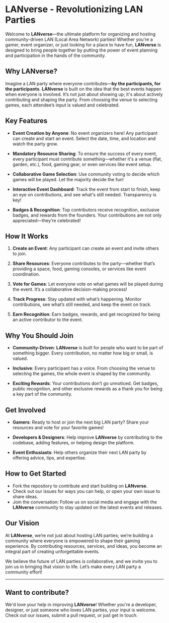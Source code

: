 # LANverse - Revolutionizing LAN Parties

Welcome to **LANverse**—the ultimate platform for organizing and hosting community-driven LAN (Local Area Network) parties! Whether you're a gamer, event organizer, or just looking for a place to have fun, **LANverse** is designed to bring people together by putting the power of event planning and participation in the hands of the community.

## Why LANverse?

Imagine a LAN party where everyone contributes—**by the participants, for the participants**. **LANverse** is built on the idea that the best events happen when everyone is involved. It’s not just about showing up; it's about actively contributing and shaping the party. From choosing the venue to selecting games, each attendee’s input is valued and celebrated.

## Key Features

- **Event Creation by Anyone**: No event organizers here! Any participant can create and start an event. Select the date, time, and location and watch the party grow.

- **Mandatory Resource Sharing**: To ensure the success of every event, every participant must contribute something—whether it's a venue (flat, garden, etc.), food, gaming gear, or even services like event setup.

- **Collaborative Game Selection**: Use community voting to decide which games will be played. Let the majority decide the fun!

- **Interactive Event Dashboard**: Track the event from start to finish, keep an eye on contributions, and see what's still needed. Transparency is key!

- **Badges & Recognition**: Top contributors receive recognition, exclusive badges, and rewards from the founders. Your contributions are not only appreciated—they’re celebrated!

## How It Works

1. **Create an Event**: Any participant can create an event and invite others to join.

2. **Share Resources**: Everyone contributes to the party—whether that’s providing a space, food, gaming consoles, or services like event coordination.

3. **Vote for Games**: Let everyone vote on what games will be played during the event. It’s a collaborative decision-making process!

4. **Track Progress**: Stay updated with what’s happening. Monitor contributions, see what’s still needed, and keep the event on track.

5. **Earn Recognition**: Earn badges, rewards, and get recognized for being an active contributor to the event.

## Why You Should Join

- **Community-Driven**: **LANverse** is built for people who want to be part of something bigger. Every contribution, no matter how big or small, is valued.
  
- **Inclusive**: Every participant has a voice. From choosing the venue to selecting the games, the whole event is shaped by the community.

- **Exciting Rewards**: Your contributions don’t go unnoticed. Get badges, public recognition, and other exclusive rewards as a thank you for being a key part of the community.

## Get Involved

- **Gamers**: Ready to host or join the next big LAN party? Share your resources and vote for your favorite games!

- **Developers & Designers**: Help improve **LANverse** by contributing to the codebase, adding features, or helping design the platform.

- **Event Enthusiasts**: Help others organize their next LAN party by offering advice, tips, and expertise.

## How to Get Started

- Fork the repository to contribute and start building on **LANverse**.
- Check out our issues for ways you can help, or open your own issue to share ideas.
- Join the conversation: Follow us on social media and engage with the **LANverse** community to stay updated on the latest events and releases.

## Our Vision

At **LANverse**, we’re not just about hosting LAN parties; we’re building a community where everyone is empowered to shape their gaming experience. By contributing resources, services, and ideas, you become an integral part of creating unforgettable events.

We believe the future of LAN parties is collaborative, and we invite you to join us in bringing that vision to life. Let’s make every LAN party a community effort!

---

## Want to contribute?

We'd love your help in improving **LANverse**! Whether you're a developer, designer, or just someone who loves LAN parties, your input is welcome. Check out our issues, submit a pull request, or just get in touch.

